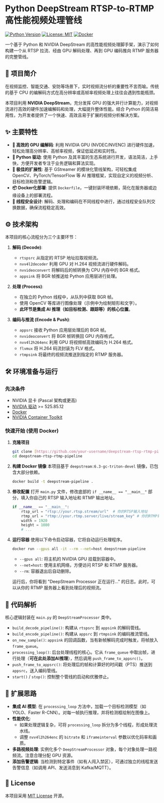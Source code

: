# Python DeepStream RTSP-to-RTMP 高性能视频处理管线

[![Python Version](https://img.shields.io/badge/Python-3.8%2B-blue.svg)](https://www.python.org/downloads/)
[![License: MIT](https://img.shields.io/badge/License-MIT-yellow.svg)](https://opensource.org/licenses/MIT)
[![Docker](https://img.shields.io/badge/Docker-Supported-blue.svg)](https://www.docker.com/)

一个基于 Python 和 NVIDIA DeepStream 的高性能视频处理脚手架，演示了如何构建一个从 RTSP 拉流、经由 GPU 解码处理、再到 GPU 编码推向 RTMP 服务器的完整管线。

## 📝 项目简介

在视频监控、智能交通、安防等场景下，实时视频流分析的重要性不言而喻。传统的基于 CPU 的编解码方式在高分辨率或高帧率视频处理上往往会遇到性能瓶颈。

本项目利用 **NVIDIA DeepStream**，充分发挥 GPU 的强大并行计算能力，对视频流进行高效的硬件加速编解码和处理，大幅提升整体性能。结合 Python 的简洁易用性，为开发者提供了一个快速、高效且易于扩展的视频分析解决方案。

## ✨ 主要特性

- **🚀 高效的 GPU 编解码**: 利用 NVIDIA GPU (NVDEC/NVENC) 进行硬件加速，轻松处理高分辨率、高帧率视频，保证低延迟和实时性。
- **🐍 Python 驱动**: 使用 Python 及其丰富的生态系统进行开发，语法简洁，上手快，方便开发者专注于业务逻辑和算法实现。
- **🧩 极佳的扩展性**: 基于 GStreamer 的模块化管线架构，可轻松集成 OpenCV、PyTorch/TensorFlow 等 AI 推理框架，实现自定义的视频分析、目标检测和告警逻辑。
- **📦 Docker化部署**: 提供 `Dockerfile`，一键封装环境依赖，简化在服务器或边缘设备上的部署流程。
- **🔧 线程安全设计**: 解码、处理和编码在不同线程中进行，通过线程安全队列交换数据，确保流程稳定高效。

## ⚙️ 技术架构

本项目的核心流程分为三个主要环节：

1.  **解码 (Decode)**:
    * `rtspsrc` 从指定的 RTSP 地址拉取视频流。
    * `nvv4l2decoder` 利用 GPU 对 H.264 视频流进行硬件解码。
    * `nvvideoconvert` 将解码后的帧转换为 CPU 内存中的 BGR 格式。
    * `appsink` 将 BGR 帧推送给 Python 应用层进行处理。

2.  **处理 (Process)**:
    * 在独立的 Python 线程中，从队列中获取 BGR 帧。
    * 使用 OpenCV 等库进行图像处理（示例中为绘制矩形和文字）。
    * **此环节是集成 AI 推理（如目标检测、跟踪等）的核心位置**。

3.  **编码与推流 (Encode & Push)**:
    * `appsrc` 接收 Python 应用层处理后的 BGR 帧。
    * `nvvideoconvert` 将 BGR 帧转换回 GPU 内存格式。
    * `nvv4l2h264enc` 利用 GPU 将视频帧高效编码为 H.264 格式。
    * `flvmux` 将 H.264 码流封装为 FLV 格式。
    * `rtmpsink` 将最终的视频流推送到指定的 RTMP 服务器。

## 🛠️ 环境准备与运行

### 先决条件

-   NVIDIA 显卡 (Pascal 架构或更高)
-   [NVIDIA 驱动](https://www.nvidia.com/Download/index.aspx) >= 525.85.12
-   [Docker](https://docs.docker.com/engine/install/)
-   [NVIDIA Container Toolkit](https://docs.nvidia.com/datacenter/cloud-native/container-toolkit/latest/install-guide.html)

### 快速开始 (使用 Docker)

1.  **克隆项目**
    ```bash
    git clone [https://github.com/your-username/deepstream-rtsp-rtmp-pipeline.git](https://github.com/your-username/deepstream-rtsp-rtmp-pipeline.git)
    cd deepstream-rtsp-rtmp-pipeline
    ```

2.  **构建 Docker 镜像**
    本项目基于 `deepstream:6.3-gc-triton-devel` 镜像，已包含大部分依赖。
    ```bash
    docker build -t deepstream-pipeline .
    ```

3.  **修改配置**
    打开 `main.py` 文件，修改底部的 `if __name__ == "__main__"` 部分，填入你自己的 RTSP 输入地址和 RTMP 输出地址。
    ```python
    if __name__ == "__main__":
        rtsp_url = "rtsp://your.rtsp.stream/url"  # 你的RTSP输入地址
        rtmp_url = "rtmp://your.rtmp.server/live/stream_key" # 你的RTMP输出地址
        width = 1920
        height = 1080
        # ...
    ```

4.  **运行容器**
    使用以下命令启动容器，它将自动运行处理程序。
    ```bash
    docker run --gpus all -it --rm --net=host deepstream-pipeline
    ```
    * `--gpus all`: 将主机的 NVIDIA GPU 挂载到容器中。
    * `--net=host`: 使用主机网络，方便访问 RTSP 和 RTMP 服务器。
    * `--rm`: 容器退出后自动删除。

    运行后，你将看到 "DeepStream Processor 正在运行..." 的日志。此时，可以从你的 RTMP 服务器上看到处理后的视频流。

## 🧩 代码解析

核心逻辑封装在 `main.py` 的 `DeepStreamProcessor` 类中。

-   `build_decode_pipeline()`: 构建从 `rtspsrc` 到 `appsink` 的解码管线。
-   `build_encode_pipeline()`: 构建从 `appsrc` 到 `rtmpsink` 的编码推流管线。
-   `on_new_sample()`: `appsink` 的回调函数，当有新帧解码完成时触发，将帧放入 `frame_queue`。
-   `processing_loop()`: 后台处理线程的核心。它从 `frame_queue` 中取出帧，进行处理（**可在此处添加AI推理**），然后调用 `push_frame_to_appsrc()`。
-   `push_frame_to_appsrc()`: 将处理后的帧和计算好的时间戳（PTS）推送到 `appsrc`，送入编码管线。
-   `start()` / `stop()`: 控制整个管线的启动和优雅停止。

## 🚀 扩展思路

-   **集成 AI 模型**: 在 `processing_loop` 方法中，加载一个目标检测模型（如 YOLO、Faster R-CNN）。对每一帧执行推理，并将检测框绘制在图像上。
-   **性能优化**:
    * 如果处理逻辑复杂，可将 `processing_loop` 拆分为多个线程，形成处理流水线。
    * 调整 `nvv4l2h264enc` 的 `bitrate` 和 `iframeinterval` 参数以优化码率和画质。
-   **多路视频处理**: 实例化多个 `DeepStreamProcessor` 对象，每个对象处理一路视频流。注意合理分配 GPU 资源。
-   **添加告警逻辑**: 当检测到特定事件（如有人闯入禁区），可通过独立的线程发送告警信息（如调用 API、发送消息到 Kafka/MQTT）。

## 📄 License

本项目采用 [MIT License](LICENSE) 开源。
